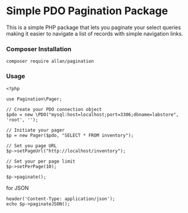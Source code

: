# Simple PDO Pagination Package

This is a simple PHP package that lets you paginate your select queries 
making it easier to navigate a list of records with simple navigation links.
### Composer Installation

```composer require allan/pagination```

### Usage
```
<?php

use Pagination\Pager;

// Create your PDO connection object
$pdo = new \PDO("mysql:host=localhost;port=3306;dbname=labstore", 'root', '');

// Initiate your pager
$p = new Pager($pdo, "SELECT * FROM inventory"); 

// Set you page URL
$p->setPageUrl("http://localhost/inventory");

// Set your per page limit
$p->setPerPage(10);

$p->paginate();
```

for JSON
```
header('Content-Type: application/json');
echo $p->paginateJSON();
```

